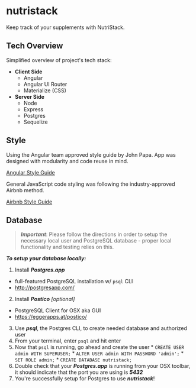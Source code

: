 # nutristack
Keep track of your supplements with NutriStack.

## Tech Overview

Simplified overview of project's tech stack:

* **Client Side**
  * Angular
  * Angular UI Router
  * Materialize (CSS)
* **Server Side**
  * Node
  * Express
  * Postgres
  * Sequelize

## Style

Using the Angular team approved style guide by John Papa. App was designed with modularity and code reuse in mind.

[Angular Style Guide](http://www.johnpapa.net/angular-style-guide/)

General JavaScript code styling was following the industry-approved Airbnb method.

[Airbnb Style Guide](https://github.com/airbnb/javascript)

## Database

> ***Important***: Please follow the directions in order to setup the necessary local user and PostgreSQL database - proper local functionality and testing relies on this.

***To setup your database locally:***

1. Install ***Postgres.app***
  * full-featured PostgreSQL installation w/ `psql` CLI
  * http://postgresapp.com/
2. Install ***Postico*** *_[optional]_*
  * PostgreSQL Client for OSX aka GUI
  * https://eggerapps.at/postico/
3. Use ***psql***, the Postgres CLI, to create needed database and authorized user
  1. From your terminal, enter `psql` and hit enter
  2. Now that `psql` is running, go ahead and create the user
    * `CREATE USER admin WITH SUPERUSER;`
    * `ALTER USER admin WITH PASSWORD 'admin';`
    * `SET ROLE admin;`
    * `CREATE DATABASE nutristack;`
4. Double check that your ***Postgres.app*** is running from your OSX toolbar, it should indicate that the port you are using is ***5432***
5. You're successfully setup for Postgres to use ***nutristack***!
